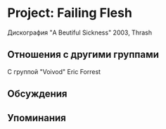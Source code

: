 # Project: Failing Flesh

Дискография
"A Beutiful Sickness" 2003, Thrash

## Отношения с другими группами

C группой "Voivod" Eric Forrest

## Обсуждения


## Упоминания

